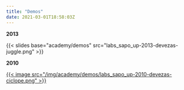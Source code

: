 ```yaml
---
title: "Demos"
date: 2021-03-01T18:58:03Z
---
```


**2013**

{{< slides base="academy/demos" src="labs_sapo_up-2013-devezas-juggle.png" >}}

**2010**

[{{< image src="/img/academy/demos/labs_sapo_up-2010-devezas-ciclope.png" >}}](/pdf/academy/demos/labs_sapo_up-2010-devezas-ciclope.pdf)